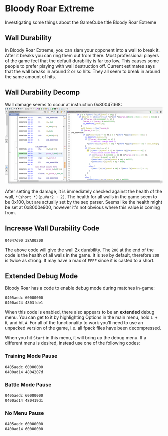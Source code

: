 # Bloody Roar Extreme

Investigating some things about the GameCube title Bloody Roar Extreme

## Wall Durability

In Bloody Roar Extreme, you can slam your opponent into a wall to break it. After it breaks you can ring them out from there. Most professional players of the game feel that the default durability is far too low. This causes some people to prefer playing with wall destruction off. Current estimates says that the wall breaks in around 2 or so hits. They all seem to break in around the same amount of hits.

## Wall Durability Decomp

Wall damage seems to occur at instruction 0x80047d68:
![Wall Break](/wall_break.PNG?raw=true "Wall Break")

After setting the damage, it is immediately checked against the health of the wall, `*(short *)(puVar2 + 2)`. The health for all walls in the game seem to be 0x100, but are actually set by the seq parser. Seems like the  health might be set at 0x8000e900, however it's not obvious where this value is coming from.

## Increase Wall Durability Code

```gecko
04047d90 38A00200
```

The above code will give the wall 2x durability. The `200` at the end of the code is the health of all walls in the game. It is `100` by default, therefore `200` is twice as strong. It may have a max of `FFFF` since it is casted to a short.

## Extended Debug Mode

Bloody Roar has a code to enable debug mode during matches in-game:

```gecko
0405aedc 60000000
0400ad24 4803fde1
```

When this code is enabled, there also appears to be an **extended** debug menu. You can get to it by highlighting Options in the main menu, hold `L + R`, and hit `A`. For all of the functionality to work you'll need to use an unpacked version of the game, i.e. all fpack files have been decompressed.

When you hit `Start` in this menu, it will bring up the debug menu. If a different menu is desired, instead use one of the following codes:

### Training Mode Pause

```gecko
0405aedc 60000000
0400ad14 4804207d
```

### Battle Mode Pause

```gecko
0405aedc 60000000
0400ad14 480419d1
```

### No Menu Pause

```gecko
0405aedc 60000000
0400ad14 60000000
```
